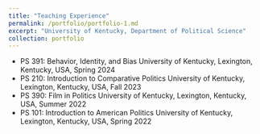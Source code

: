 ```yaml
---
title: "Teaching Experience"
permalink: /portfolio/portfolio-1.md
excerpt: "University of Kentucky, Department of Political Science"
collection: portfolio
---
```

- PS 391: Behavior, Identity, and Bias
  University of Kentucky, Lexington, Kentucky, USA, Spring 2024
- PS 210: Introduction to Comparative Politics
  University of Kentucky, Lexington, Kentucky, USA, Fall 2023
- PS 390: Film in Politics
  University of Kentucky, Lexington, Kentucky, USA, Summer 2022
- PS 101: Introduction to American Politics
  University of Kentucky, Lexington, Kentucky, USA, Spring 2022

